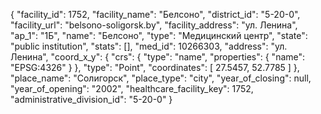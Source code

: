 {
    "facility_id": 1752,
    "facility_name": "Белсоно",
    "district_id": "5-20-0",
    "facility_url": "belsono-soligorsk.by",
    "facility_address": "ул. Ленина",
    "ap_1": "1Б",
    "name": "Белсоно",
    "type": "Медицинский центр",
    "state": "public institution",
    "stats": [],
    "med_id": 10266303,
    "address": "ул. Ленина",
    "coord_x_y": {
        "crs": {
            "type": "name",
            "properties": {
                "name": "EPSG:4326"
            }
        },
        "type": "Point",
        "coordinates": [
            27.5457,
            52.7785
        ]
    },
    "place_name": "Солигорск",
    "place_type": "city",
    "year_of_closing": null,
    "year_of_opening": "2002",
    "healthcare_facility_key": 1752,
    "administrative_division_id": "5-20-0"
}